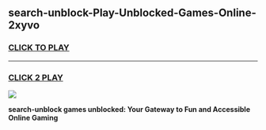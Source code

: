 
## search-unblock-Play-Unblocked-Games-Online-2xyvo
<h3>
<a href="https://premium76.site?title=search-unblock&ref=25A">CLICK TO PLAY</a></h3>
<hr>

<h3>
<a href="https://premium76.site?title=search-unblock&ref=25A">CLICK 2 PLAY</a>
  
</h3>

<a href="https://premium76.site?title=search-unblock&ref=25A"><img src="https://clearcache.store/games.png"></a>


**search-unblock games unblocked: Your Gateway to Fun and Accessible Online Gaming**

